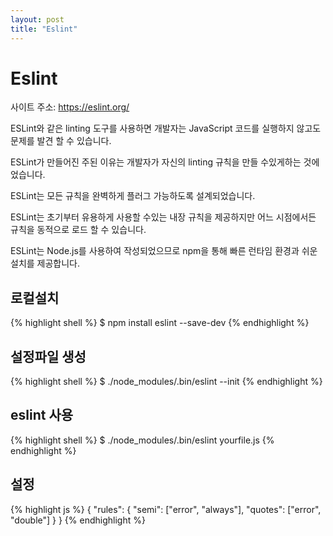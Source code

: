 ```yaml
---
layout: post
title: "Eslint"
---
```


# Eslint

사이트 주소: https://eslint.org/

ESLint와 같은 linting 도구를 사용하면 개발자는 JavaScript 코드를 실행하지 않고도 문제를 발견 할 수 있습니다.

ESLint가 만들어진 주된 이유는 개발자가 자신의 linting 규칙을 만들 수있게하는 것에 었습니다.

ESLint는 모든 규칙을 완벽하게 플러그 가능하도록 설계되었습니다.

ESLint는 초기부터 유용하게 사용할 수있는 내장 규칙을 제공하지만 어느 시점에서든 규칙을 동적으로 로드 할 수 있습니다.


ESLint는 Node.js를 사용하여 작성되었으므로 npm을 통해 빠른 런타임 환경과 쉬운 설치를 제공합니다.

## 로컬설치

{% highlight shell %}
$ npm install eslint --save-dev
{% endhighlight %}

## 설정파일 생성

{% highlight shell %}
$ ./node_modules/.bin/eslint --init
{% endhighlight %}

## eslint 사용

{% highlight shell %}
$ ./node_modules/.bin/eslint yourfile.js
{% endhighlight %}


## 설정

{% highlight js %}
{
  "rules": {
    "semi": ["error", "always"],
    "quotes": ["error", "double"]
  }
}
{% endhighlight %}